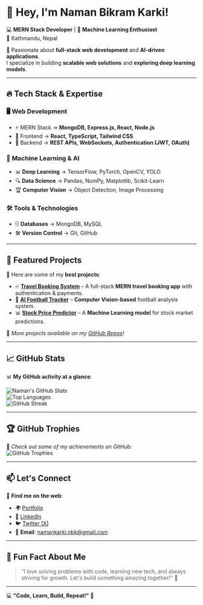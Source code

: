 # 👋 Hey, I'm Naman Bikram Karki!  

💻 **MERN Stack Developer** | 🤖 **Machine Learning Enthusiast**  
📍 Kathmandu, Nepal  

🚀 Passionate about **full-stack web development** and **AI-driven applications**.  
I specialize in building **scalable web solutions** and **exploring deep learning models**.  

---
  
## 🔥 **Tech Stack & Expertise**
### 🖥️ **Web Development**
- ⚡ MERN Stack → **MongoDB, Express.js, React, Node.js**
- 🎯 Frontend → **React, TypeScript, Tailwind CSS**
- 🚀 Backend → **REST APIs, WebSockets, Authentication (JWT, OAuth)**

### 🤖 **Machine Learning & AI**
- 📊 **Deep Learning** → TensorFlow, PyTorch, OpenCV, YOLO  
- 🔍 **Data Science** → Pandas, NumPy, Matplotlib, Scikit-Learn  
- 🏆 **Computer Vision** → Object Detection, Image Processing  

### 🛠️ **Tools & Technologies**
- 🗄️ **Databases** → MongoDB, MySQL   
- 🛠 **Version Control** → Git, GitHub  

---

## 🚀 **Featured Projects**
🎯 Here are some of my **best projects**:
- 🔥 **[Travel Booking System](https://github.com/NamanBikramKarki/travel-booking)** – A full-stack **MERN travel booking app** with authentication & payments.
- 🤖 **[AI Football Tracker](https://github.com/NamanKarki-nbk/Game_Plan)** – **Computer Vision-based** football analysis system.
- 📊 **[Stock Price Predictor](https://github.com/NamanBikramKarki/stock-predictor)** – A **Machine Learning model** for stock market predictions.

📌 _More projects available on my [GitHub Repos](https://github.com/NamanBikramKarki?tab=repositories)!_  

---

## 📈 **GitHub Stats**
📊 **My GitHub activity at a glance**:
  
![Naman's GitHub Stats](https://github-readme-stats.vercel.app/api?username=NamanBikramKarki&show_icons=true&theme=tokyonight&count_private=true)  
![Top Languages](https://github-readme-stats.vercel.app/api/top-langs/?username=NamanBikramKarki&layout=compact&theme=tokyonight)  
![GitHub Streak](https://github-readme-streak-stats.herokuapp.com/?user=NamanBikramKarki&theme=tokyonight)  

---

## 🏆 **GitHub Trophies**
🏅 _Check out some of my achievements on GitHub:_  
![GitHub Trophies](https://github-profile-trophy.vercel.app/?username=NamanBikramKarki&theme=radical&margin-w=15)

---

## 📫 **Let's Connect**
🔗 **Find me on the web**:
- 🌍 [Portfolio](https://your-portfolio.com)  
- 🔗 [LinkedIn](https://www.linkedin.com/in/namanbikramkarki/)  
- 🐦 [Twitter (X)](https://x.com/Naman_kark1)  
- 📩 **Email**: namankarki.nbk@gmail.com  

---

## 🎯 **Fun Fact About Me**
> "I love solving problems with code, learning new tech, and always striving for growth. Let's build something amazing together!" 🚀  

---
  
💻 **"Code, Learn, Build, Repeat!"** 🚀
